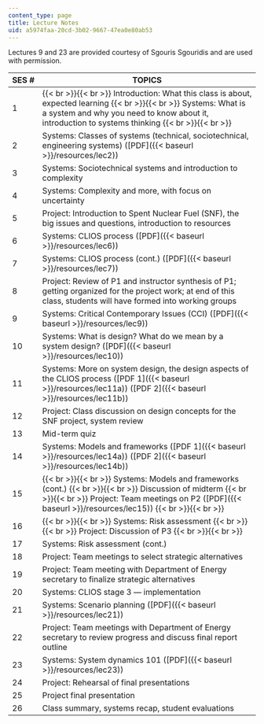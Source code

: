 ```yaml
---
content_type: page
title: Lecture Notes
uid: a5974faa-20cd-3b02-9667-47ea0e80ab53
---
```


Lectures 9 and 23 are provided courtesy of Sgouris Sgouridis and are used with permission.

| SES # | TOPICS |
| --- | --- |
| 1 |  {{< br >}}{{< br >}} Introduction: What this class is about, expected learning {{< br >}}{{< br >}} Systems: What is a system and why you need to know about it, introduction to systems thinking {{< br >}}{{< br >}}  |
| 2 | Systems: Classes of systems (technical, sociotechnical, engineering systems) ([PDF]({{< baseurl >}}/resources/lec2)) |
| 3 | Systems: Sociotechnical systems and introduction to complexity |
| 4 | Systems: Complexity and more, with focus on uncertainty |
| 5 | Project: Introduction to Spent Nuclear Fuel (SNF), the big issues and questions, introduction to resources |
| 6 | Systems: CLIOS process ([PDF]({{< baseurl >}}/resources/lec6)) |
| 7 | Systems: CLIOS process (cont.) ([PDF]({{< baseurl >}}/resources/lec7)) |
| 8 | Project: Review of P1 and instructor synthesis of P1; getting organized for the project work; at end of this class, students will have formed into working groups |
| 9 | Systems: Critical Contemporary Issues (CCI) ([PDF]({{< baseurl >}}/resources/lec9)) |
| 10 | Systems: What is design? What do we mean by a system design? ([PDF]({{< baseurl >}}/resources/lec10)) |
| 11 | Systems: More on system design, the design aspects of the CLIOS process ([PDF 1]({{< baseurl >}}/resources/lec11a)) ([PDF 2]({{< baseurl >}}/resources/lec11b)) |
| 12 | Project: Class discussion on design concepts for the SNF project, system review |
| 13 | Mid-term quiz |
| 14 | Systems: Models and frameworks ([PDF 1]({{< baseurl >}}/resources/lec14a)) ([PDF 2]({{< baseurl >}}/resources/lec14b)) |
| 15 |  {{< br >}}{{< br >}} Systems: Models and frameworks (cont.) {{< br >}}{{< br >}} Discussion of midterm {{< br >}}{{< br >}} Project: Team meetings on P2 ([PDF]({{< baseurl >}}/resources/lec15)) {{< br >}}{{< br >}}  |
| 16 |  {{< br >}}{{< br >}} Systems: Risk assessment {{< br >}}{{< br >}} Project: Discussion of P3 {{< br >}}{{< br >}}  |
| 17 | Systems: Risk assessment (cont.) |
| 18 | Project: Team meetings to select strategic alternatives |
| 19 | Project: Team meeting with Department of Energy secretary to finalize strategic alternatives |
| 20 | Systems: CLIOS stage 3 — implementation |
| 21 | Systems: Scenario planning ([PDF]({{< baseurl >}}/resources/lec21)) |
| 22 | Project: Team meetings with Department of Energy secretary to review progress and discuss final report outline |
| 23 | Systems: System dynamics 101 ([PDF]({{< baseurl >}}/resources/lec23)) |
| 24 | Project: Rehearsal of final presentations |
| 25 | Project final presentation |
| 26 | Class summary, systems recap, student evaluations